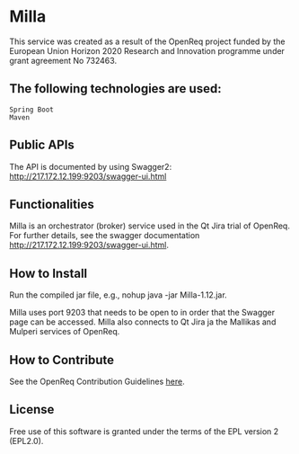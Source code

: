 # Milla

This service was created as a result of the OpenReq project funded by the European Union Horizon 2020 Research and Innovation programme under grant agreement No 732463.



## The following technologies are used:
    Spring Boot
	Maven 


	
## Public APIs

The API is documented by using Swagger2: http://217.172.12.199:9203/swagger-ui.html

## Functionalities 

Milla is an orchestrator (broker) service used in the Qt Jira trial of OpenReq. For further details, see the swagger documentation http://217.172.12.199:9203/swagger-ui.html.

## How to Install

Run the compiled jar file, e.g., nohup java -jar Milla-1.12.jar.

Milla uses port 9203 that needs to be open to in order that the Swagger page can be accessed. Milla also connects to Qt Jira ja the Mallikas and Mulperi services of OpenReq.

## How to Contribute
See the OpenReq Contribution Guidelines [here](https://github.com/OpenReqEU/OpenReq/blob/master/CONTRIBUTING.md).

## License

Free use of this software is granted under the terms of the EPL version 2 (EPL2.0).
